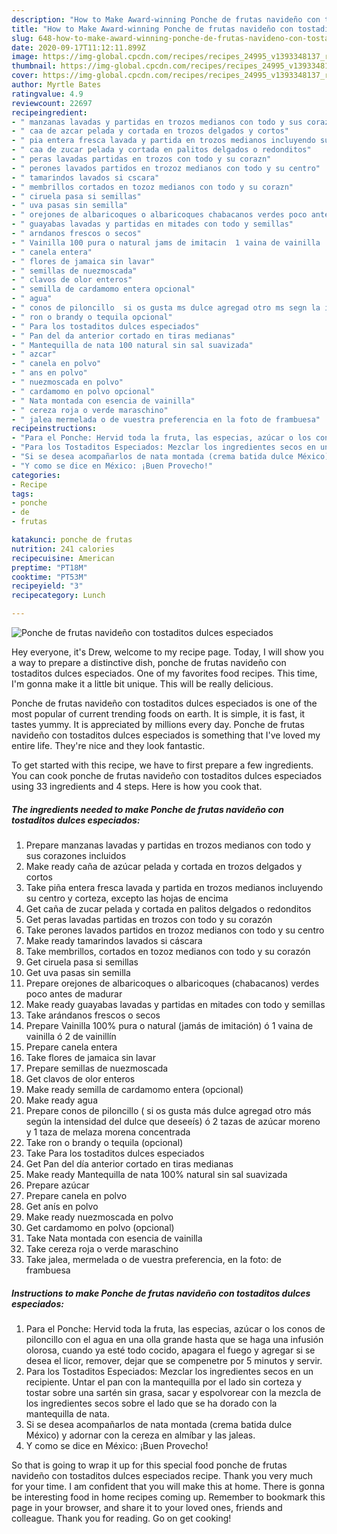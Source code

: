 ```yaml
---
description: "How to Make Award-winning Ponche de frutas navideño con tostaditos dulces especiados"
title: "How to Make Award-winning Ponche de frutas navideño con tostaditos dulces especiados"
slug: 648-how-to-make-award-winning-ponche-de-frutas-navideno-con-tostaditos-dulces-especiados
date: 2020-09-17T11:12:11.899Z
image: https://img-global.cpcdn.com/recipes/recipes_24995_v1393348137_receta_foto_00024995/751x532cq70/ponche-de-frutas-navideno-con-tostaditos-dulces-especiados-foto-principal.jpg
thumbnail: https://img-global.cpcdn.com/recipes/recipes_24995_v1393348137_receta_foto_00024995/751x532cq70/ponche-de-frutas-navideno-con-tostaditos-dulces-especiados-foto-principal.jpg
cover: https://img-global.cpcdn.com/recipes/recipes_24995_v1393348137_receta_foto_00024995/751x532cq70/ponche-de-frutas-navideno-con-tostaditos-dulces-especiados-foto-principal.jpg
author: Myrtle Bates
ratingvalue: 4.9
reviewcount: 22697
recipeingredient:
- " manzanas lavadas y partidas en trozos medianos con todo y sus corazones incluidos"
- " caa de azcar pelada y cortada en trozos delgados y cortos"
- " pia entera fresca lavada y partida en trozos medianos incluyendo su centro y corteza excepto las hojas de encima"
- " caa de zucar pelada y cortada en palitos delgados o redonditos"
- " peras lavadas partidas en trozos con todo y su corazn"
- " perones lavados partidos en trozoz medianos con todo y su centro"
- " tamarindos lavados si cscara"
- " membrillos cortados en tozoz medianos con todo y su corazn"
- " ciruela pasa si semillas"
- " uva pasas sin semilla"
- " orejones de albaricoques o albaricoques chabacanos verdes poco antes de madurar"
- " guayabas lavadas y partidas en mitades con todo y semillas"
- " arndanos frescos o secos"
- " Vainilla 100 pura o natural jams de imitacin  1 vaina de vainilla  2 de vainilln"
- " canela entera"
- " flores de jamaica sin lavar"
- " semillas de nuezmoscada"
- " clavos de olor enteros"
- " semilla de cardamomo entera opcional"
- " agua"
- " conos de piloncillo  si os gusta ms dulce agregad otro ms segn la intensidad del dulce que desees  2 tazas de azcar moreno y 1 taza de melaza morena concentrada"
- " ron o brandy o tequila opcional"
- " Para los tostaditos dulces especiados"
- " Pan del da anterior cortado en tiras medianas"
- " Mantequilla de nata 100 natural sin sal suavizada"
- " azcar"
- " canela en polvo"
- " ans en polvo"
- " nuezmoscada en polvo"
- " cardamomo en polvo opcional"
- " Nata montada con esencia de vainilla"
- " cereza roja o verde maraschino"
- " jalea mermelada o de vuestra preferencia en la foto de frambuesa"
recipeinstructions:
- "Para el Ponche: Hervid toda la fruta, las especias, azúcar o los conos de piloncillo con el agua en una olla grande hasta que se haga una infusión olorosa, cuando ya esté todo cocido, apagara el fuego y agregar si se desea el licor, remover, dejar que se compenetre por 5 minutos y servir."
- "Para los Tostaditos Especiados: Mezclar los ingredientes secos en un recipiente. Untar el pan con la mantequilla por el lado sin corteza y tostar sobre una sartén sin grasa, sacar y espolvorear con la mezcla de los ingredientes secos sobre el lado que se ha dorado con la mantequilla de nata."
- "Si se desea acompañarlos de nata montada (crema batida dulce México) y adornar con la cereza en almíbar y las jaleas."
- "Y como se dice en México: ¡Buen Provecho!"
categories:
- Recipe
tags:
- ponche
- de
- frutas

katakunci: ponche de frutas 
nutrition: 241 calories
recipecuisine: American
preptime: "PT18M"
cooktime: "PT53M"
recipeyield: "3"
recipecategory: Lunch

---
```



![Ponche de frutas navideño con tostaditos dulces especiados](https://img-global.cpcdn.com/recipes/recipes_24995_v1393348137_receta_foto_00024995/751x532cq70/ponche-de-frutas-navideno-con-tostaditos-dulces-especiados-foto-principal.jpg)

Hey everyone, it's Drew, welcome to my recipe page. Today, I will show you a way to prepare a distinctive dish, ponche de frutas navideño con tostaditos dulces especiados. One of my favorites food recipes. This time, I'm gonna make it a little bit unique. This will be really delicious.



Ponche de frutas navideño con tostaditos dulces especiados is one of the most popular of current trending foods on earth. It is simple, it is fast, it tastes yummy. It is appreciated by millions every day. Ponche de frutas navideño con tostaditos dulces especiados is something that I've loved my entire life. They're nice and they look fantastic.


To get started with this recipe, we have to first prepare a few ingredients. You can cook ponche de frutas navideño con tostaditos dulces especiados using 33 ingredients and 4 steps. Here is how you cook that.

<!--inarticleads1-->

##### The ingredients needed to make Ponche de frutas navideño con tostaditos dulces especiados:

1. Prepare  manzanas lavadas y partidas en trozos medianos con todo y sus corazones incluidos
1. Make ready  caña de azúcar pelada y cortada en trozos delgados y cortos
1. Take  piña entera fresca lavada y partida en trozos medianos incluyendo su centro y corteza, excepto las hojas de encima
1. Get  caña de zucar pelada y cortada en palitos delgados o redonditos
1. Get  peras lavadas partidas en trozos con todo y su corazón
1. Take  perones lavados partidos en trozoz medianos con todo y su centro
1. Make ready  tamarindos lavados si cáscara
1. Take  membrillos, cortados en tozoz medianos con todo y su corazón
1. Get  ciruela pasa si semillas
1. Get  uva pasas sin semilla
1. Prepare  orejones de albaricoques o albaricoques (chabacanos) verdes poco antes de madurar
1. Make ready  guayabas lavadas y partidas en mitades con todo y semillas
1. Take  arándanos frescos o secos
1. Prepare  Vainilla 100% pura o natural (jamás de imitación) ó 1 vaina de vainilla ó 2 de vainillín
1. Prepare  canela entera
1. Take  flores de jamaica sin lavar
1. Prepare  semillas de nuezmoscada
1. Get  clavos de olor enteros
1. Make ready  semilla de cardamomo entera (opcional)
1. Make ready  agua
1. Prepare  conos de piloncillo ( si os gusta más dulce agregad otro más según la intensidad del dulce que deseeís) ó 2 tazas de azúcar moreno y 1 taza de melaza morena concentrada
1. Take  ron o brandy o tequila (opcional)
1. Take  Para los tostaditos dulces especiados
1. Get  Pan del día anterior cortado en tiras medianas
1. Make ready  Mantequilla de nata 100% natural sin sal suavizada
1. Prepare  azúcar
1. Prepare  canela en polvo
1. Get  anís en polvo
1. Make ready  nuezmoscada en polvo
1. Get  cardamomo en polvo (opcional)
1. Take  Nata montada con esencia de vainilla
1. Take  cereza roja o verde maraschino
1. Take  jalea, mermelada o de vuestra preferencia, en la foto: de frambuesa




<!--inarticleads2-->

##### Instructions to make Ponche de frutas navideño con tostaditos dulces especiados:

1. Para el Ponche: Hervid toda la fruta, las especias, azúcar o los conos de piloncillo con el agua en una olla grande hasta que se haga una infusión olorosa, cuando ya esté todo cocido, apagara el fuego y agregar si se desea el licor, remover, dejar que se compenetre por 5 minutos y servir.
1. Para los Tostaditos Especiados: Mezclar los ingredientes secos en un recipiente. Untar el pan con la mantequilla por el lado sin corteza y tostar sobre una sartén sin grasa, sacar y espolvorear con la mezcla de los ingredientes secos sobre el lado que se ha dorado con la mantequilla de nata.
1. Si se desea acompañarlos de nata montada (crema batida dulce México) y adornar con la cereza en almíbar y las jaleas.
1. Y como se dice en México: ¡Buen Provecho!




So that is going to wrap it up for this special food ponche de frutas navideño con tostaditos dulces especiados recipe. Thank you very much for your time. I am confident that you will make this at home. There is gonna be interesting food in home recipes coming up. Remember to bookmark this page in your browser, and share it to your loved ones, friends and colleague. Thank you for reading. Go on get cooking!
